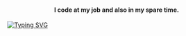 ####  <p align="center">I code at my job and also in my spare time.</p>
[![Typing SVG](https://readme-typing-svg.demolab.com?font=Roboto&duration=2000&pause=1000&width=435&lines=I+code+at+my+job...;+and+also+in+my+spare+time.;%F0%9F%A4%93%F0%9F%A4%93%F0%9F%A4%93%F0%9F%A4%93%F0%9F%A4%93%F0%9F%A4%93%F0%9F%A4%93%F0%9F%A4%93%F0%9F%A4%93%F0%9F%A4%93)](https://git.io/typing-svg)
